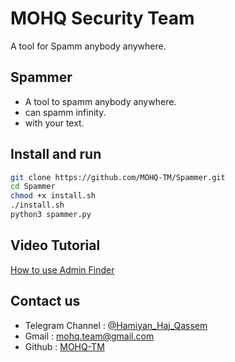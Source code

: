 # MOHQ Security Team
A tool for Spamm anybody anywhere.

## Spammer
+ A tool to spamm anybody anywhere.
+ can spamm infinity.
+ with your text.

## Install and run
```bash
git clone https://github.com/MOHQ-TM/Spammer.git
cd Spammer
chmod +x install.sh
./install.sh
python3 spammer.py
```

## Video Tutorial
[How to use Admin Finder](https://uupload.ir/files/74v7_untitled-project.gif)

## Contact us
- Telegram Channel : [@Hamiyan_Haj_Qassem](https://t.me/Hamiyan_Haj_Qassem)
- Gmail : [mohq.team@gmail.com](mailto:mohq.team@gmail.com)
- Github : [MOHQ-TM](https://github.com/MOHQ-TM)
